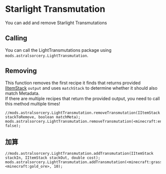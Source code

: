 # Starlight Transmutation

You can add and remove Starlight Transmutations

## Calling

You can call the LightTransmutations package using `mods.astralsorcery.LightTransmutation`.

## Removing

This function removes the first recipe it finds that returns provided [IItemStack](/Vanilla/Items/IItemStack/) `output` and uses `matchStack` to determine whether it should also match Metadata.  
If there are multiple recipes that return the provided output, you need to call this method multiple times!

```zenscript
//mods.astralsorcery.LightTransmutation.removeTransmutation(IItemStack stackToRemove, boolean matchMeta);
mods.astralsorcery.LightTransmutation.removeTransmutation(<minecraft:end_stone>, false);
```

## 加算

```zenscript
//mods.astralsorcery.LightTransmutation.addTransmutation(IItemStack stackIn, IItemStack stackOut, double cost);
mods.astralsorcery.LightTransmutation.addTransmutation(<minecraft:grass>, <minecraft:gold_ore>, 10);
```